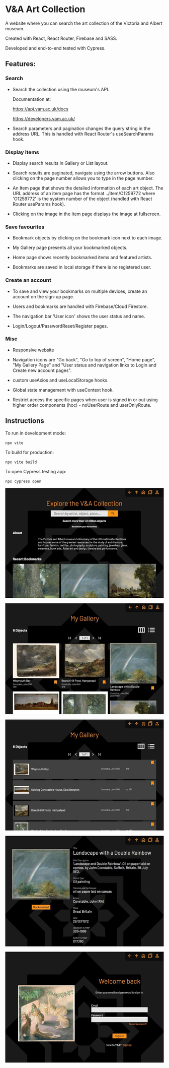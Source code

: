 # V&A Art Collection

A website where you can search the art collection of the Victoria and Albert museum.

Created with React, React Router, Firebase and SASS.

Developed and end-to-end tested with Cypress.

## Features:

### Search

- Search the collection using the
  museum's API.

  Documentation at:

  https://api.vam.ac.uk/docs

  https://developers.vam.ac.uk/

- Search parameters and pagination changes the query string in the address URL. This is handled with React Router's useSearchParams hook.

### Display items

- Display search results in Gallery or List layout.

- Search results are paginated, navigate using the arrow buttons. Also clicking on the page number allows you to type in the page number.

- An Item page that shows the detailed information of each art object. The URL address of an item page has the format ../item/O1259772 where 'O1259772' is the system number of the object (handled with React Router useParams hook).

- Clicking on the image in the Item page displays the image at fullscreen.

### Save favourites

- Bookmark objects by clicking on the bookmark icon next to each image.

- My Gallery page presents all your bookmarked objects.

- Home page shows recently bookmarked items and featured artists.

- Bookmarks are saved in local storage if there is no registered user.

### Create an account

- To save and view your bookmarks on multiple devices, create an account on the sign-up page.

- Users and bookmarks are handled with Firebase/Cloud Firestore.

- The navigation bar 'User icon' shows the user status and name.

- Login/Logout/PasswordReset/Register pages.

### Misc

- Responsive website

- Navigation icons are "Go back", "Go to top of screen", "Home page", "My Gallery Page" and "User status and navigation links to Login and Create new account pages".

- custom useAxios and useLocalStorage hooks.

- Global state management with useContext hook.

- Restrict access the specific pages when user is signed in or out using higher order components (hoc) - noUserRoute and userOnlyRoute.

## Instructions

To run in development mode:

```
npx vite
```

To build for production:

```
npx vite build
```

To open Cypress testing app:

```
npx cypress open
```

![](./screenshots/va_01_s.jpeg)

![](./screenshots/va_02_s.jpeg)

![](./screenshots/va_03_s.jpeg)

![](./screenshots/va_05_s.jpeg)

![](./screenshots/va_04_s.jpeg)

